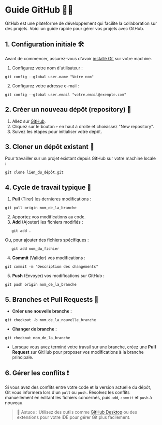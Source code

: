 # Guide GitHub 🐱‍💻

GitHub est une plateforme de développement qui facilite la collaboration sur des projets. Voici un guide rapide pour gérer vos projets avec GitHub.

## 1. Configuration initiale 🛠️

Avant de commencer, assurez-vous d'avoir [installé Git](https://git-scm.com/book/en/v2/Getting-Started-Installing-Git) sur votre machine.

1. Configurez votre nom d'utilisateur :

```
git config --global user.name "Votre nom"
```
2. Configurez votre adresse e-mail :

```
git config --global user.email "votre.email@exemple.com"
```

## 2. Créer un nouveau dépôt (repository) 📘

1. Allez sur [GitHub](https://github.com/).
2. Cliquez sur le bouton `+` en haut à droite et choisissez "New repository".
3. Suivez les étapes pour initialiser votre dépôt.

## 3. Cloner un dépôt existant 🚀

Pour travailler sur un projet existant depuis GitHub sur votre machine locale :
```
git clone lien_du_dépôt.git
```
## 4. Cycle de travail typique 🔄

1. **Pull** (Tirer) les dernières modifications :
```
git pull origin nom_de_la_branche
```
2. Apportez vos modifications au code.
3. **Add** (Ajouter) les fichiers modifiés :
```
   git add .
```
Ou, pour ajouter des fichiers spécifiques :
```
   git add nom_du_fichier
```
4. **Commit** (Valider) vos modifications :
```
git commit -m "Description des changements"
```
5. **Push** (Envoyer) vos modifications sur GitHub :
```
git push origin nom_de_la_branche
```

## 5. Branches et Pull Requests 🌿

- **Créer une nouvelle branche** :
```
git checkout -b nom_de_la_nouvelle_branche
```
- **Changer de branche** :
```
git checkout nom_de_la_branche
```
- Lorsque vous avez terminé votre travail sur une branche, créez une **Pull Request** sur GitHub pour proposer vos modifications à la branche principale.

## 6. Gérer les conflits ❗

Si vous avez des conflits entre votre code et la version actuelle du dépôt, Git vous informera lors d'un `pull` ou `push`. Résolvez les conflits manuellement en éditant les fichiers concernés, puis `add`, `commit` et `push` à nouveau.

> 📌 Astuce : Utilisez des outils comme [GitHub Desktop](https://desktop.github.com/) ou des extensions pour votre IDE pour gérer Git plus facilement.


